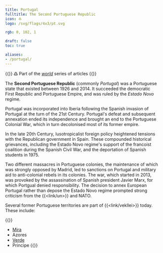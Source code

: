 ```yaml
---
title: Portugal
fulltitle: The Second Portuguese Republic
icon: ⛵️
logo: /svg/flags/4x3/pt.svg

rgb: 0, 102, 1

draft: false
toc: true

aliases:
- /portugal/
---
```

{{<note green >}}
߷ Part of the *[world](/world/)* series of articles
{{</note>}}

The **Second Portuguese Republic** (commonly *Portugal*) was a Portuguese state that existed between 1926 and 2014. It succeeded the democratic First Republic and Portuguese Empire, and was ruled by the *Estado Novo* regime.

Portugal was incorporated into Iberia following the Spanish invasion of Portugal at the turn of the 21st Century. Portugal's defeat and subsequent annexation ended its independence and brought an end to the Portuguese Colonial War, which in turn decolonised most of its former empire.

In the late 20th Century, lusotropicalist foreign policy heightened tensions with the Republican government in Spain. These compounded historical grievances, including the Estado Novo regime's support of the francoist coalition during the Spanish Civil War, and the deportation of Spanish students in 1975.

Two different massacres in Portuguese colonies, the maintenance of which was strongly opposed by Madrid, led to sanctions on Portugal and military aid to anti-colonial rebels in its colonies. The war, which started in 2013, was provoked by the assassination of Spanish president Javier Marx, for which Portgual denied responsibility. The decision to annex European Portugal rather than depose the Estado Novo regime prompted strong criticism from the {{<link/un>}} and NATO.

Several former Portuguese territories are part of {{<link/vekllei>}} today. These include:

{{<note panel>}}
* [<span class="fi fi-mira"></span> Mira](/mira/)
* Azores
* [<span class="fi fi-verde"></span> Verde](/verde/)
* Principe
{{</note>}}